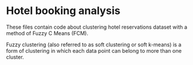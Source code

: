 # Hotel booking analysis

These files contain code about clustering hotel reservations dataset with a method of Fuzzy C Means (FCM). 

Fuzzy clustering (also referred to as soft clustering or soft k-means) is a form of clustering in which each data point can belong to more than one cluster.

